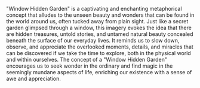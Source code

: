"Window Hidden Garden" is a captivating and enchanting metaphorical concept that alludes to the unseen beauty and wonders that can be found in the world around us, often tucked away from plain sight. Just like a secret garden glimpsed through a window, this imagery evokes the idea that there are hidden treasures, untold stories, and untamed natural beauty concealed beneath the surface of our everyday lives. It reminds us to slow down, observe, and appreciate the overlooked moments, details, and miracles that can be discovered if we take the time to explore, both in the physical world and within ourselves. The concept of a "Window Hidden Garden" encourages us to seek wonder in the ordinary and find magic in the seemingly mundane aspects of life, enriching our existence with a sense of awe and appreciation.
